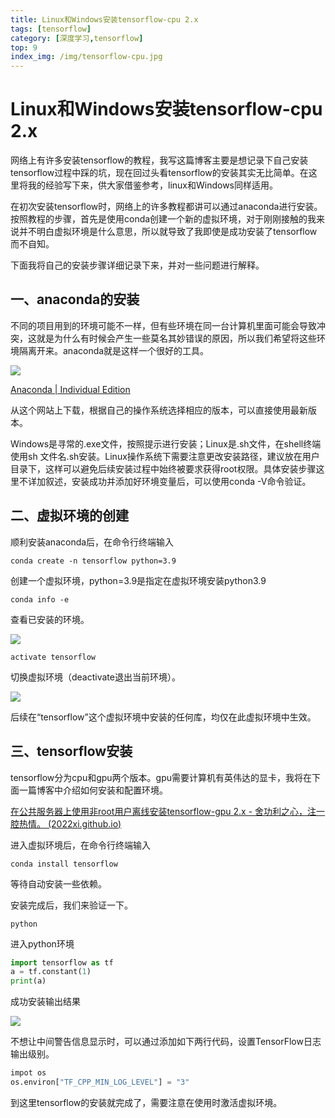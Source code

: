 ```yaml
---
title: Linux和Windows安装tensorflow-cpu 2.x
tags: [tensorflow]
category: [深度学习,tensorflow]
top: 9
index_img: /img/tensorflow-cpu.jpg
---
```

# Linux和Windows安装tensorflow-cpu 2.x

网络上有许多安装tensorflow的教程，我写这篇博客主要是想记录下自己安装tensorflow过程中踩的坑，现在回过头看tensorflow的安装其实无比简单。在这里将我的经验写下来，供大家借鉴参考，linux和Windows同样适用。
<!-- more -->
在初次安装tensorflow时，网络上的许多教程都讲可以通过anaconda进行安装。按照教程的步骤，首先是使用conda创建一个新的虚拟环境，对于刚刚接触的我来说并不明白虚拟环境是什么意思，所以就导致了我即使是成功安装了tensorflow而不自知。

下面我将自己的安装步骤详细记录下来，并对一些问题进行解释。

## 一、anaconda的安装

不同的项目用到的环境可能不一样，但有些环境在同一台计算机里面可能会导致冲突，这就是为什么有时候会产生一些莫名其妙错误的原因，所以我们希望将这些环境隔离开来。anaconda就是这样一个很好的工具。

![](https://s2.loli.net/2022/02/12/x3r4PSn582wmUoc.png)

[Anaconda | Individual Edition](https://www.anaconda.com/products/individual)

从这个网站上下载，根据自己的操作系统选择相应的版本，可以直接使用最新版本。

Windows是寻常的.exe文件，按照提示进行安装；Linux是.sh文件，在shell终端使用sh 文件名.sh安装。Linux操作系统下需要注意更改安装路径，建议放在用户目录下，这样可以避免后续安装过程中始终被要求获得root权限。具体安装步骤这里不详加叙述，安装成功并添加好环境变量后，可以使用conda -V命令验证。

## 二、虚拟环境的创建

顺利安装anaconda后，在命令行终端输入

```shell
conda create -n tensorflow python=3.9
```

创建一个虚拟环境，python=3.9是指定在虚拟环境安装python3.9

```shell
conda info -e
```

查看已安装的环境。

![](https://s2.loli.net/2022/02/12/FJQjiU9l3hZDdMb.png)

```shell
activate tensorflow
```

切换虚拟环境（deactivate退出当前环境）。

![](https://s2.loli.net/2022/02/12/3GpnKfa29PFiv14.png)

后续在“tensorflow”这个虚拟环境中安装的任何库，均仅在此虚拟环境中生效。

## 三、tensorflow安装

tensorflow分为cpu和gpu两个版本。gpu需要计算机有英伟达的显卡，我将在下面一篇博客中介绍如何安装和配置环境。

[在公共服务器上使用非root用户离线安装tensorflow-gpu 2.x - 舍功利之心，注一腔热情。 (2022xi.github.io)](https://2022xi.github.io/2022/02/12/在公共Linux服务器上使用非root用户离线安装tensorflow-gpu/)

进入虚拟环境后，在命令行终端输入

```shell
conda install tensorflow
```

等待自动安装一些依赖。

安装完成后，我们来验证一下。

```shell
python
```

进入python环境

```python
import tensorflow as tf
a = tf.constant(1)
print(a)
```

成功安装输出结果

![](https://s2.loli.net/2022/02/12/tcLQ4g2RzJIkMSv.png)

不想让中间警告信息显示时，可以通过添加如下两行代码，设置TensorFlow日志输出级别。

```python
impot os
os.environ["TF_CPP_MIN_LOG_LEVEL"] = "3"
```

到这里tensorflow的安装就完成了，需要注意在使用时激活虚拟环境。


